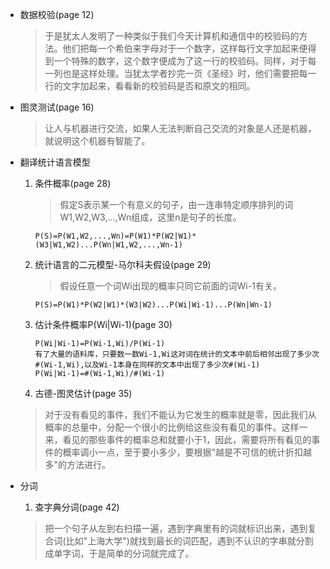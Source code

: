 - 数据校验(page 12)
  > 于是犹太人发明了一种类似于我们今天计算机和通信中的校验码的方法。他们把每一个希伯来字母对于一个数字，这样每行文字加起来便得到一个特殊的数字，这个数字便成为了这一行的校验码。同样，对于每一列也是这样处理。当犹太学者抄完一页《圣经》时，他们需要把每一行的文字加起来，看看新的校验码是否和原文的相同。

- 图灵测试(page 16)
  > 让人与机器进行交流，如果人无法判断自己交流的对象是人还是机器，就说明这个机器有智能了。
  
- 翻译统计语言模型
  1. 条件概率(page 28)
     > 假定S表示某一个有意义的句子，由一连串特定顺序排列的词W1,W2,W3,...,Wn组成，这里n是句子的长度。
     ```
     P(S)=P(W1,W2,...,Wn)=P(W1)*P(W2|W1)*(W3|W1,W2)...P(Wn|W1,W2,...,Wn-1)
     ```
  2. 统计语言的二元模型-马尔科夫假设(page 29)
     > 假设任意一个词Wi出现的概率只同它前面的词Wi-1有关。
     ```
     P(S)=P(W1)*P(W2|W1)*(W3|W2)...P(Wi|Wi-1)...P(Wn|Wn-1)
     ```
  3. 估计条件概率P(Wi|Wi-1)(page 30)
     ```
     P(Wi|Wi-1)=P(Wi-1,Wi)/P(Wi-1)
     有了大量的语料库，只要数一数Wi-1,Wi这对词在统计的文本中前后相邻出现了多少次#(Wi-1,Wi),以及Wi-1本身在同样的文本中出现了多少次#(Wi-1)
     P(Wi|Wi-1)=#(Wi-1,Wi)/#(Wi-1)
     ```
   4. 古德-图灵估计(page 35)
     > 对于没有看见的事件，我们不能认为它发生的概率就是零，因此我们从概率的总量中，分配一个很小的比例给这些没有看见的事件。这样一来，看见的那些事件的概率总和就要小于1，因此，需要将所有看见的事件的概率调小一点，至于要小多少，要根据"越是不可信的统计折扣越多"的方法进行。

- 分词
   1. 查字典分词(page 42)
   > 把一个句子从左到右扫描一遍，遇到字典里有的词就标识出来，遇到复合词(比如"上海大学")就找到最长的词匹配，遇到不认识的字串就分割成单字词，于是简单的分词就完成了。
   